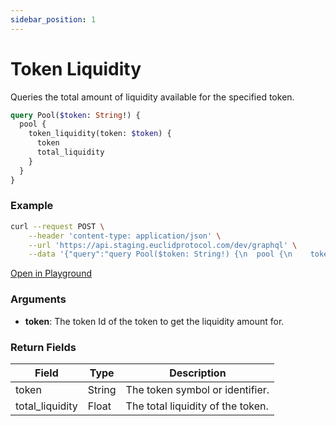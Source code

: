 ```yaml
---
sidebar_position: 1
---
```


# Token Liquidity

Queries the total amount of liquidity available for the specified token.

```graphql
query Pool($token: String!) {
  pool {
    token_liquidity(token: $token) {
      token
      total_liquidity
    }
  }
}
```

### Example

```bash
curl --request POST \
    --header 'content-type: application/json' \
    --url 'https://api.staging.euclidprotocol.com/dev/graphql' \
    --data '{"query":"query Pool($token: String!) {\n  pool {\n    token_liquidity(token: $token) {\n      token\n      total_liquidity\n    }\n  }\n}","variables":{"token":"usdt"}}'
```

[Open in Playground](https://api.staging.euclidprotocol.com/dev/?explorerURLState=N4IgJg9gxgrgtgUwHYBcQC4QEcYIE4CeABAAoQQA2AFACQoQDWy6RAyingJZIDmAhAEoiwADpIiRAA7kKwsRIn0mSAPoVOOTmE4oCVJcyJ1GyIaPELFJpPMtF6KAIYU1GmFp0FbEgL62-SD4gADQgAG6OXI4ARhQIAM4YIOYSIiAGNhhEaTDxYChpYkE%2BQA)

### Arguments

- **token**: The token Id of the token to get the liquidity amount for.


### Return Fields

| Field            | Type   | Description                       |
|------------------|--------|-----------------------------------|
| token            | String | The token symbol or identifier.   |
| total_liquidity  | Float  | The total liquidity of the token. |


